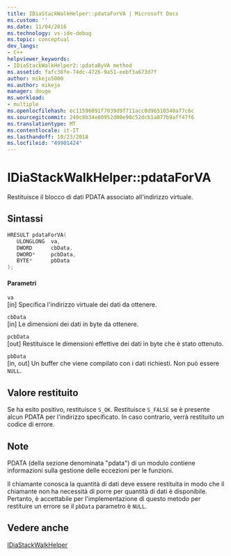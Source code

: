 ```yaml
---
title: IDiaStackWalkHelper::pdataForVA | Microsoft Docs
ms.custom: ''
ms.date: 11/04/2016
ms.technology: vs-ide-debug
ms.topic: conceptual
dev_langs:
- C++
helpviewer_keywords:
- IDiaStackWalkHelper2::pdataByVA method
ms.assetid: fafc38fe-74dc-4726-9a51-eebf3a673d7f
author: mikejo5000
ms.author: mikejo
manager: douge
ms.workload:
- multiple
ms.openlocfilehash: ec11596091f7039d9f711acc0d96510340a77c6c
ms.sourcegitcommit: 240c8b34e80952d00e90c52dcb1a077b9aff47f6
ms.translationtype: MT
ms.contentlocale: it-IT
ms.lasthandoff: 10/23/2018
ms.locfileid: "49901424"
---
```

# <a name="idiastackwalkhelperpdataforva"></a>IDiaStackWalkHelper::pdataForVA
Restituisce il blocco di dati PDATA associato all'indirizzo virtuale.  
  
## <a name="syntax"></a>Sintassi  
  
```C++  
HRESULT pdataForVA(   
   ULONGLONG  va,  
   DWORD      cbData,  
   DWORD*     pcbData,  
   BYTE*      pbData  
);  
```  
  
#### <a name="parameters"></a>Parametri  
 `va`  
 [in] Specifica l'indirizzo virtuale dei dati da ottenere.  
  
 `cbData`  
 [in] Le dimensioni dei dati in byte da ottenere.  
  
 `pcbData`  
 [out] Restituisce le dimensioni effettive dei dati in byte che è stato ottenuto.  
  
 `pbData`  
 [in, out] Un buffer che viene compilato con i dati richiesti. Non può essere `NULL`.  
  
## <a name="return-value"></a>Valore restituito  
 Se ha esito positivo, restituisce `S_OK`. Restituisce `S_FALSE` se è presente alcun PDATA per l'indirizzo specificato. In caso contrario, verrà restituito un codice di errore.  
  
## <a name="remarks"></a>Note  
 PDATA (della sezione denominata "pdata") di un modulo contiene informazioni sulla gestione delle eccezioni per le funzioni.  
  
 Il chiamante conosca la quantità di dati deve essere restituita in modo che il chiamante non ha necessità di porre per quantità di dati è disponibile. Pertanto, è accettabile per l'implementazione di questo metodo per restituire un errore se il `pbData` parametro è `NULL`.  
  
## <a name="see-also"></a>Vedere anche  
 [IDiaStackWalkHelper](../../debugger/debug-interface-access/idiastackwalkhelper.md)